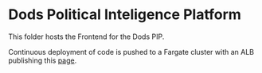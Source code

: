 # Dods Political Inteligence Platform

This folder hosts the Frontend for the Dods PIP.

Continuous deployment of code is pushed to a Fargate cluster with an ALB publishing this [page](http://dods-publi-bb29eyratgfk-1522307155.eu-west-1.elb.amazonaws.com/).